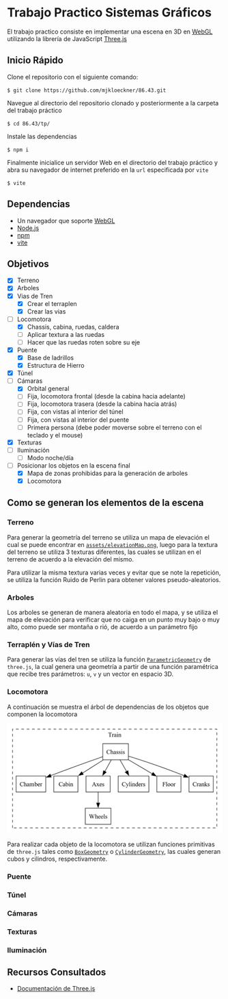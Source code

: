# Trabajo Practico Sistemas Gráficos

El trabajo practico consiste en implementar una escena en 3D en
[WebGL](https://www.khronos.org/webgl/) utilizando la librería de JavaScript
[Three.js](https://threejs.org/)

## Inicio Rápido

Clone el repositorio con el siguiente comando:

```console
$ git clone https://github.com/mjkloeckner/86.43.git
```

Navegue al directorio del repositorio clonado y posteriormente a la carpeta del
trabajo práctico

```console
$ cd 86.43/tp/
```

Instale las dependencias

```console
$ npm i
```

Finalmente inicialice un servidor Web en el directorio del trabajo práctico y
abra su navegador de internet preferido en la `url` especificada por `vite`

```console
$ vite
```

## Dependencias

* Un navegador que soporte [WebGL](https://get.webgl.org/)
* [Node.js](https://nodejs.org/)
* [npm](https://www.npmjs.com/)
* [vite](https://www.npmjs.com/package/vite)

## Objetivos

* [X] Terreno
* [X] Arboles
* [X] Vias de Tren
    - [X] Crear el terraplen
    - [X] Crear las vias
* [ ] Locomotora
    - [X] Chassis, cabina, ruedas, caldera
    - [ ] Aplicar textura a las ruedas
    - [ ] Hacer que las ruedas roten sobre su eje
* [X] Puente
    - [X] Base de ladrillos
    - [X] Estructura de Hierro
* [X] Túnel
* [ ] Cámaras
    - [X] Orbital general
    - [ ] Fija, locomotora frontal (desde la cabina hacia adelante)
    - [ ] Fija, locomotora trasera (desde la cabina hacia atrás)
    - [ ] Fija, con vistas al interior del túnel
    - [ ] Fija, con vistas al interior del puente
    - [ ] Primera persona (debe poder moverse sobre el terreno con el teclado y el mouse)
* [X] Texturas
* [ ] Iluminación
    - [ ] Modo noche/día
* [ ] Posicionar los objetos en la escena final
    - [X] Mapa de zonas prohibidas para la generación de arboles
    - [X] Locomotora

## Como se generan los elementos de la escena

### Terreno

Para generar la geometría del terreno se utiliza un mapa de elevación el cual se
puede encontrar en [`assets/elevationMap.png`](./assets/elevationMap.png), luego
para la textura del terreno se utiliza 3 texturas diferentes, las cuales
se utilizan en el terreno de acuerdo a la elevación del mismo.

Para utilizar la misma textura varias veces y evitar que se note la repetición,
se utiliza la función Ruido de Perlin para obtener valores pseudo-aleatorios.

### Arboles

Los arboles se generan de manera aleatoria en todo el mapa, y se utiliza el mapa
de elevación para verificar que no caiga en un punto muy bajo o muy alto, como
puede ser montaña o rió, de acuerdo a un parámetro fijo

### Terraplén y Vías de Tren

Para generar las vías del tren se utiliza la función
[`ParametricGeometry`](https://threejs.org/docs/index.html?q=param#examples/en/geometries/ParametricGeometry)
de `three.js`, la cual genera una geometría a partir de una función paramétrica
que recibe tres parámetros: `u`, `v` y un vector en espacio 3D.

### Locomotora

A continuación se muestra el árbol de dependencias de los objetos que componen
la locomotora

![Objeto tren: árbol de dependencia](./train-tree.png)

Para realizar cada objeto de la locomotora se utilizan funciones primitivas de `three.js` tales como
[`BoxGeometry`](https://threejs.org/docs/index.html?q=box#api/en/geometries/BoxGeometry) o
[`CylinderGeometry`](https://threejs.org/docs/index.html?q=cylin#api/en/geometries/CylinderGeometry),
las cuales generan cubos y cilindros, respectivamente.

### Puente

### Túnel

### Cámaras

### Texturas

### Iluminación

## Recursos Consultados

* [Documentación de Three.js](https://threejs.org/docs/index.html#manual/en/introduction/Creating-a-scene)
